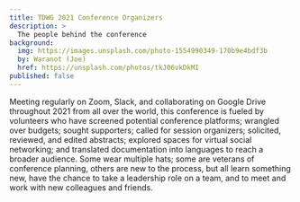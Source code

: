 ```yaml
---
title: TDWG 2021 Conference Organizers
description: >
  The people behind the conference
background:
  img: https://images.unsplash.com/photo-1554990349-170b9e4bdf3b
  by: Waranot (Joe)
  href: https://unsplash.com/photos/tkJ06vkDkMI
published: false
---
```


Meeting regularly on Zoom, Slack, and collaborating on Google Drive throughout 2021 from all over the world, this conference is fueled by volunteers who have screened potential conference platforms; wrangled over budgets; sought supporters; called for session organizers; solicited, reviewed, and edited abstracts; explored spaces for virtual social networking; and translated documentation into languages to reach a broader audience. Some wear multiple hats; some are veterans of conference planning, others are new to the process, but all learn something new, have the chance to take a leadership role on a team, and to meet and work with new colleagues and friends.
